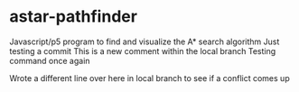 # astar-pathfinder
Javascript/p5 program to find and visualize the A* search algorithm
Just testing a commit
This is a new comment within the local branch
Testing command once again


Wrote a different line over here in local branch to see if a conflict comes up
